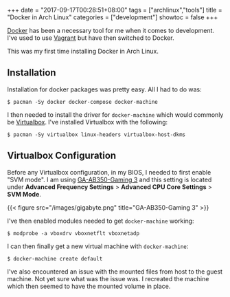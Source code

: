 +++
date = "2017-09-17T00:28:51+08:00"
tags = ["archlinux","tools"]
title = "Docker in Arch Linux"
categories = ["development"]
showtoc = false
+++

[Docker][1] has been a necessary tool for me when it comes to development. I've used to use [Vagrant][2] but have then switched to Docker.

This was my first time installing Docker in Arch Linux.

## Installation

Installation for docker packages was pretty easy. All I had to do was:

```shell
$ pacman -Sy docker docker-compose docker-machine
```

I then needed to install the driver for `docker-machine` which would commonly be [Virtualbox][3]. I've installed Virtualbox with the following:

```shell
$ pacman -Sy virtualbox linux-headers virtualbox-host-dkms
```

## Virtualbox Configuration

Before any Virtualbox configuration, in my BIOS, I needed to first enable "SVM mode". I am using [GA-AB350-Gaming 3][4] and this setting is located under **Advanced Frequency Settings** > **Advanced CPU Core Settings** > **SVM Mode**.

{{< figure src="/images/gigabyte.png" title="GA-AB350-Gaming 3" >}}

I've then enabled modules needed to get `docker-machine` working:

```shell
$ modprobe -a vboxdrv vboxnetflt vboxnetadp
```

I can then finally get a new virtual machine with `docker-machine`:

```shell
$ docker-machine create default
```

I've also encountered an issue with the mounted files from host to the guest machine. Not yet sure what was the issue was. I recreated the machine which then seemed to have the mounted volume in place.

[1]: https://www.docker.com/
[2]: https://www.vagrantup.com/
[3]: https://www.virtualbox.org
[4]: http://www.gigabyte.us/Motherboard/GA-AB350-Gaming-3-rev-10
